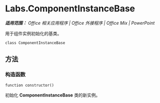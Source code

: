 ﻿
# Labs.ComponentInstanceBase

 _**适用范围：** Office 相关应用程序 | Office 外接程序 | Office Mix | PowerPoint_

用于组件实例初始化的基类。

```
class ComponentInstanceBase
```


## 方法


### 构造函数

 `function constructor()`

初始化 **ComponentInstanceBase** 类的新实例。

